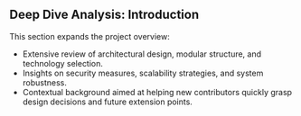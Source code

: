 ## Deep Dive Analysis: Introduction

This section expands the project overview:
- Extensive review of architectural design, modular structure, and technology selection.
- Insights on security measures, scalability strategies, and system robustness.
- Contextual background aimed at helping new contributors quickly grasp design decisions and future extension points.
